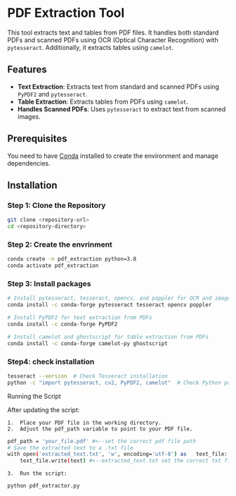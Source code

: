 # PDF Extraction Tool

This tool extracts text and tables from PDF files. It handles both standard PDFs and scanned PDFs using OCR (Optical Character Recognition) with `pytesseract`. Additionally, it extracts tables using `camelot`.

## Features

- **Text Extraction**: Extracts text from standard and scanned PDFs using `PyPDF2` and `pytesseract`.
- **Table Extraction**: Extracts tables from PDFs using `camelot`.
- **Handles Scanned PDFs**: Uses `pytesseract` to extract text from scanned images.

## Prerequisites

You need to have [Conda](https://docs.conda.io/en/latest/miniconda.html) installed to create the environment and manage dependencies.

## Installation

### Step 1: Clone the Repository

```bash
git clone <repository-url>
cd <repository-directory>
```
### Step 2: Create the envrinment
```bash
conda create -n pdf_extraction python=3.8
conda activate pdf_extraction
```
### Step 3: Install packages
```bash
# Install pytesseract, tesseract, opencv, and poppler for OCR and image processing
conda install -c conda-forge pytesseract tesseract opencv poppler

# Install PyPDF2 for text extraction from PDFs
conda install -c conda-forge PyPDF2

# Install camelot and ghostscript for table extraction from PDFs
conda install -c conda-forge camelot-py ghostscript
```

### Step4: check installation
```bash
tesseract --version  # Check Tesseract installation
python -c "import pytesseract, cv2, PyPDF2, camelot"  # Check Python packages
```
Running the Script

After updating the script:

	1.	Place your PDF file in the working directory.
	2.	Adjust the pdf_path variable to point to your PDF file.

```bash
pdf_path = 'your_file.pdf' #<--set the correct pdf file path
# Save the extracted text to a .txt file
with open('extracted_text.txt', 'w', encoding='utf-8') as   text_file:
    text_file.write(text) #<--extracted_text.txt set the correct txt file name
```

	3.	Run the script:

```bash
python pdf_extractor.py
```

